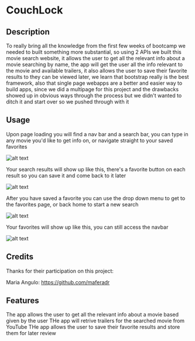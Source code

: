 # CouchLock

## Description

To really bring all the knowledge from the first few weeks of bootcamp we needed to built something more substantial, so using 2 APIs we built this movie search website, it allows the user to get all the relevant info about a movie searching by name, the app will get the user all the info relevant to the movie and available trailers, it also allows the user to save their favorite results to they can be viewed later, we learn that bootstrap really is the best framework, also that single page webapps are a better and easier way to build apps, since we did a multipage for this project and the drawbacks showed up in obvious ways through the process but we didn't wanted to ditch it and start over so we pushed through with it 

## Usage

Upon page loading you will find a nav bar and a search bar, you can type in any movie you'd like to get info on, or navigate straight to your saved favorites

![alt text](./assets/img/main-ss.png)

Your search results will show up like this, there's a favorite button on each result so you can save it and come back to it later

![alt text](./assets/img/results-ss.png)

After you have saved a favorite you can use the drop down menu to get to the favorites page, or back home to start a new search

![alt text](./assets/img/navbar-ss.png)

Your favorites will show up like this, you can still access the navbar

![alt text](assets/images/screenshot.png)

## Credits
Thanks for their participation on this project:

Maria Angulo: https://github.com/maferadr

## Features

The app allows the user to get all the relevant info about a movie based given by the user
THe app will retrive trailers for the searched movie from YouTube
THe app allows the user to save their favorite results and store them for later review
